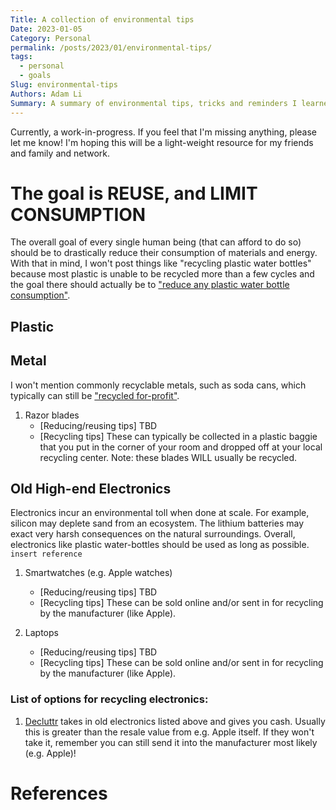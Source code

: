 ```yaml
---
Title: A collection of environmental tips
Date: 2023-01-05
Category: Personal
permalink: /posts/2023/01/environmental-tips/
tags:
  - personal
  - goals
Slug: environmental-tips
Authors: Adam Li
Summary: A summary of environmental tips, tricks and reminders I learned about, or corrected.
---
```


Currently, a work-in-progress. If you feel that I'm missing anything, please let me know! I'm hoping this will be a light-weight resource for my friends and family and network.

# The goal is REUSE, and LIMIT CONSUMPTION

The overall goal of every single human being (that can afford to do so) should be to drastically reduce their consumption of materials and energy. With that in mind, I won't post things like "recycling plastic water bottles" because most plastic is unable to be recycled more than a few cycles and the goal there should actually be to ["reduce any plastic water bottle consumption"][1].

## Plastic

## Metal 

I won't mention commonly recyclable metals, such as soda cans, which typically can still be ["recycled for-profit"][1].

1. Razor blades
    - [Reducing/reusing tips] TBD
    - [Recycling tips] These can typically be collected in a plastic baggie that you put in the corner of your room and dropped off at your local recycling center. Note: these blades WILL usually be recycled.

## Old High-end Electronics

Electronics incur an environmental toll when done at scale. For example, silicon may deplete sand from an ecosystem. The lithium batteries may exact very harsh consequences on the natural surroundings. Overall, electronics like plastic water-bottles should be used as long as possible. `insert reference`

1. Smartwatches (e.g. Apple watches)
    - [Reducing/reusing tips] TBD
    - [Recycling tips] These can be sold online and/or sent in for recycling by the manufacturer (like Apple).

2. Laptops
    - [Reducing/reusing tips] TBD
    - [Recycling tips] These can be sold online and/or sent in for recycling by the manufacturer (like Apple).

### List of options for recycling electronics:

1. [Decluttr](https://decluttr.mention-me.com/m/ol/xr0rv-adam-decluttr) takes in old electronics listed above and gives you cash. Usually this is greater than the resale value from e.g. Apple itself. If they won't take it, remember you can still send it into the manufacturer most likely (e.g. Apple)!

# References
[1]: https://www.reuters.com/article/us-environment-plastic-aluminium-insight/plastic-bottles-vs-aluminum-cans-wholl-win-the-global-water-fight-idUSKBN1WW0J5